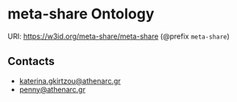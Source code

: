 # meta-share Ontology

URI: https://w3id.org/meta-share/meta-share (@prefix `meta-share`)


## Contacts

- katerina.gkirtzou@athenarc.gr
- penny@athenarc.gr

